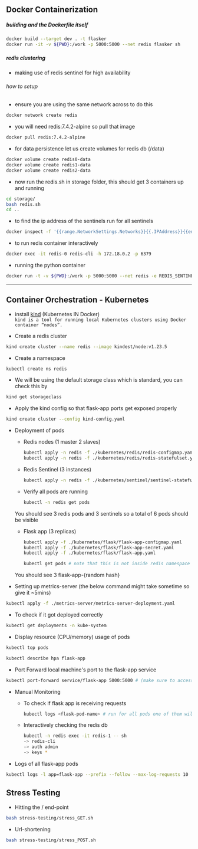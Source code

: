 ## Docker Containerization

##### building and the Dockerfile itself

```bash
docker build --target dev . -t flasker
docker run -it -v ${PWD}:/work -p 5000:5000 --net redis flasker sh
```

##### redis clustering

- making use of redis sentinel for high availability

###### how to setup

- ensure you are using the same network across to do this 
```bash
docker network create redis
```

- you will need redis:7.4.2-alpine so pull that image
```bash
docker pull redis:7.4.2-alpine
```

- for data persistence let us create volumes for redis db (/data)
```bash
docker volume create redis0-data
docker volume create redis1-data
docker volume create redis2-data
```

- now run the redis.sh in storage folder, this should get 3 containers up and running 
```bash
cd storage/
bash redis.sh
cd ..
```

- to find the ip address of the sentinels run for all sentinels
```bash
docker inspect -f '{{range.NetworkSettings.Networks}}{{.IPAddress}}{{end}}' sentinel-0
```

- to run redis container interactively 
```bash
docker exec -it redis-0 redis-cli -h 172.18.0.2 -p 6379
```

- running the python container
```bash
docker run -t -v ${PWD}:/work -p 5000:5000 --net redis -e REDIS_SENTINELS="172.18.0.5:5000, 172.18.0.6:5000, 172.18.0.7:5000" -e REDIS_MASTER="mymaster" -e REDIS_PASSWORD="admin" flasker
```

---

## Container Orchestration - Kubernetes

- install [kind](https://kind.sigs.k8s.io/) (Kubernetes IN Docker) <br>
`kind is a tool for running local Kubernetes clusters using Docker container “nodes”. `

- Create a redis cluster
```bash
kind create cluster --name redis --image kindest/node:v1.23.5
```

- Create a namespace 
```bash
kubectl create ns redis
```

- We will be using the default storage class which is standard, you can check this by 
```bash
kind get storageclass
```

- Apply the kind config so that flask-app ports get exposed properly
```bash
kind create cluster --config kind-config.yaml
```

- Deployment of pods
    - Redis nodes (1 master 2 slaves)
        ```bash
        kubectl apply -n redis -f ./kubernetes/redis/redis-configmap.yaml
        kubectl apply -n redis -f ./kubernetes/redis/redis-statefulset.yaml
        ```
    - Redis Sentinel (3 instances)
        ```bash
        kubectl apply -n redis -f ./kubernetes/sentinel/sentinel-statefulset.yaml
        ```
    - Verify all pods are running 
        ```bash
        kubectl -n redis get pods
        ```
    You should see 3 redis pods and 3 sentinels so a total of 6 pods should be visible

    - Flask app (3 replicas)
        ```bash
        kubectl apply -f ./kubernetes/flask/flask-app-configmap.yaml
        kubectl apply -f ./kubernetes/flask/flask-app-secret.yaml
        kubectl apply -f ./kubernetes/flask/flask-app.yaml
        ```
        ```bash
        kubectl get pods # note that this is not inside redis namespace
        ```
    You should see 3 flask-app-{random hash} 

- Setting up metrics-server (the below command might take sometime so give it ~5mins)
```bash
kubectl apply -f ./metrics-server/metrics-server-deployment.yaml
```
- To check if it got deployed correctly
```bash
kubectl get deployments -n kube-system
```
- Display resource (CPU/memory) usage of pods
```bash
kubectl top pods
```
```bash
kubectl describe hpa flask-app
```

- Port Forward local machine's port to the flask-app service 
```bash
kubectl port-forward service/flask-app 5000:5000 # (make sure to access app from http://127.0.0.1:30007/)
```

- Manual Monitoring
    - To check if flask app is receiving requests
        ```bash
        kubectl logs <flask-pod-name> # run for all pods one of them will be receiving requests
        ```
    - Interactively checking the redis db 
        ```bash
        kubectl -n redis exec -it redis-1 -- sh
        -> redis-cli
        -> auth admin
        -> keys *
        ```

- Logs of all flask-app pods
```bash
kubectl logs -l app=flask-app --prefix --follow --max-log-requests 10
```
## Stress Testing 

- Hitting the / end-point
```bash
bash stress-testing/stress_GET.sh
```
- Url-shortening
```bash
bash stress-testing/stress_POST.sh
```